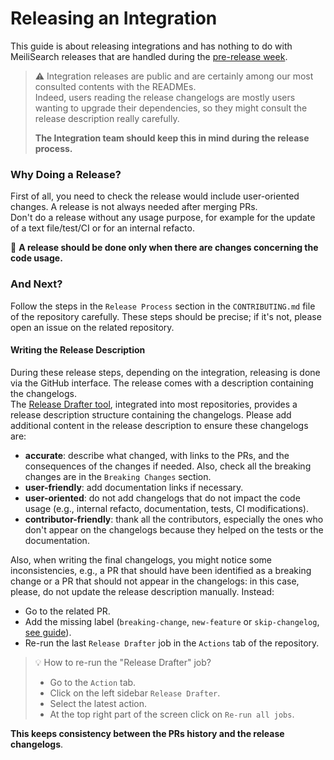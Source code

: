 # Releasing an Integration

This guide is about releasing integrations and has nothing to do with MeiliSearch releases that are handled during the [pre-release week](./pre-release-week.md).

> ⚠️ Integration releases are public and are certainly among our most consulted contents with the READMEs.<br>
> Indeed, users reading the release changelogs are mostly users wanting to upgrade their dependencies, so they might consult the release description really carefully.
>
> **The Integration team should keep this in mind during the release process.**

### Why Doing a Release?

First of all, you need to check the release would include user-oriented changes. A release is not always needed after merging PRs.<br>
Don't do a release without any usage purpose, for example for the update of a text file/test/CI or for an internal refacto.

📢 **A release should be done only when there are changes concerning the code usage.**

### And Next?

Follow the steps in the `Release Process` section in the `CONTRIBUTING.md` file of the repository carefully. These steps should be precise; if it's not, please open an issue on the related repository.

#### Writing the Release Description

During these release steps, depending on the integration, releasing is done via the GitHub interface. The release comes with a description containing the changelogs. <br>
The [Release Drafter tool](./release-drafter.md), integrated into most repositories, provides a release description structure containing the changelogs. Please add additional content in the release description to ensure these changelogs are:
- **accurate**: describe what changed, with links to the PRs, and the consequences of the changes if needed. Also, check all the breaking changes are in the `Breaking Changes` section.
- **user-friendly**: add documentation links if necessary.
- **user-oriented**: do not add changelogs that do not impact the code usage (e.g., internal refacto, documentation, tests, CI modifications).
- **contributor-friendly**: thank all the contributors, especially the ones who don't appear on the changelogs because they helped on the tests or the documentation.

Also, when writing the final changelogs, you might notice some inconsistencies, e.g., a PR that should have been identified as a breaking change or a PR that should not appear in the changelogs: in this case, please, do not update the release description manually. Instead:
- Go to the related PR.
- Add the missing label (`breaking-change`, `new-feature` or `skip-changelog`, [see guide](./release-drafter#how-does-the-release-drafter-work)).
- Re-run the last `Release Drafter` job in the `Actions` tab of the repository.

> 💡 How to re-run the "Release Drafter" job?
> - Go to the `Action` tab.
> - Click on the left sidebar `Release Drafter`.
> - Select the latest action.
> - At the top right part of the screen click on `Re-run all jobs`.

**This keeps consistency between the PRs history and the release changelogs**.
